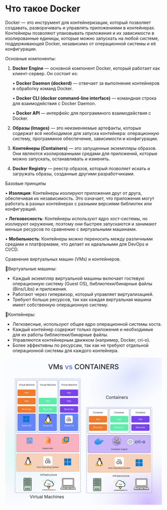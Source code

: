 # Что такое Docker

Docker — это инструмент для контейнеризации, который позволяет создавать, разворачивать и управлять приложениями в контейнерах. Контейнеры позволяют упаковывать приложения и их зависимости в изолированные единицы, которые можно запускать на любой системе, поддерживающей Docker, независимо от операционной системы и её конфигурации.

Основные компоненты:

1. **Docker Engine** — основной компонент Docker, который работает как клиент-сервер. Он состоит из:
    
    • **Docker Daemon (dockerd)** — отвечает за выполнение контейнеров и обработку команд Docker.
    
    • **Docker CLI (docker command-line interface)** — командная строка для взаимодействия с Docker Daemon.
    
    • **Docker API** — интерфейс для программного взаимодействия с Docker.
    
2. **Образы (Images)** — это неизменяемые артефакты, которые содержат всё необходимое для запуска контейнера: операционную систему, программное обеспечение, зависимости и конфигурации.
3. **Контейнеры (Containers)** — это запущенные экземпляры образов. Они являются изолированными средами для приложений, которые можно запускать, останавливать и изменять.
4. **Docker Registry** — реестр образов, который позволяет искать и загружать образы, созданные другими разработчиками.

Базовые принципы

• **Изоляция**: Контейнеры изолируют приложения друг от друга, обеспечивая их независимость. Это означает, что приложения могут работать в разных контейнерах с разными версиями библиотек или конфигураций.

• **Легковесность**: Контейнеры используют ядро хост-системы, но изолируют окружение, поэтому они быстрее запускаются и занимают меньше ресурсов по сравнению с виртуальными машинами.

• **Мобильность**: Контейнеры можно переносить между различными средами и платформами, что делает их идеальными для DevOps и CI/CD.

Сравнение виртуальных машин (VMs) и контейнеров.

🔵Виртуальные машины:

- Каждый экземпляр виртуальной машины включает гостевую операционную систему (Guest OS), библиотеки/бинарные файлы (Bins/Libs) и приложения.
- Работают через гипервизор, который управляет виртуализацией.
- Требуют больше ресурсов, так как каждая виртуальная машина имеет собственную операционную систему.

🔵Контейнеры:

- Легковесные, используют общее ядро операционной системы хоста.
- Каждый контейнер содержит только приложения и необходимые для их работы библиотеки/бинарные файлы.
- Управляются контейнерным движком (например, Docker, cri-o).
- Более эффективны по ресурсам, так как не требуют отдельной операционной системы для каждого контейнера.

![image.png](%D0%A7%D1%82%D0%BE%20%D1%82%D0%B0%D0%BA%D0%BE%D0%B5%20Docker%2016c9a18f25f88069b782e3fd815edae9/image.png)